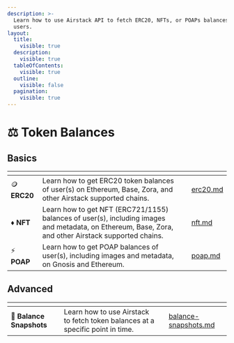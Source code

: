 ```yaml
---
description: >-
  Learn how to use Airstack API to fetch ERC20, NFTs, or POAPs balances of
  users.
layout:
  title:
    visible: true
  description:
    visible: true
  tableOfContents:
    visible: true
  outline:
    visible: false
  pagination:
    visible: true
---
```


# ⚖️ Token Balances

## Basics

<table data-view="cards"><thead><tr><th></th><th></th><th></th><th data-hidden data-card-target data-type="content-ref"></th></tr></thead><tbody><tr><td><span data-gb-custom-inline data-tag="emoji" data-code="1fa99">🪙</span> <strong>ERC20</strong></td><td>Learn how to get ERC20 token balances of user(s) on Ethereum, Base, Zora, and other Airstack supported chains.</td><td></td><td><a href="erc20.md">erc20.md</a></td></tr><tr><td><span data-gb-custom-inline data-tag="emoji" data-code="2666">♦️</span> <strong>NFT</strong></td><td>Learn how to get NFT (ERC721/1155) balances of user(s), including images and metadata, on Ethereum, Base, Zora, and other Airstack supported chains.</td><td></td><td><a href="nft.md">nft.md</a></td></tr><tr><td><span data-gb-custom-inline data-tag="emoji" data-code="26a1">⚡</span> <strong>POAP</strong></td><td>Learn how to get POAP balances of user(s), including images and metadata, on Gnosis and Ethereum.</td><td></td><td><a href="poap.md">poap.md</a></td></tr></tbody></table>

## Advanced

<table data-view="cards"><thead><tr><th></th><th></th><th></th><th data-hidden data-card-target data-type="content-ref"></th></tr></thead><tbody><tr><td><span data-gb-custom-inline data-tag="emoji" data-code="1f4f8">📸</span> <strong>Balance Snapshots</strong></td><td>Learn how to use Airstack to fetch token balances at a specific point in time.</td><td></td><td><a href="../balance-snapshots.md">balance-snapshots.md</a></td></tr></tbody></table>
